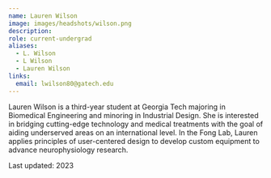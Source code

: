 ```yaml
---
name: Lauren Wilson
image: images/headshots/wilson.png
description: 
role: current-undergrad
aliases:
  - L. Wilson
  - L Wilson
  - Lauren Wilson
links:
  email: lwilson80@gatech.edu
---
```


Lauren Wilson is a third-year student at Georgia Tech majoring in Biomedical Engineering and minoring in Industrial Design. She is interested in bridging cutting-edge technology and medical treatments with the goal of aiding underserved areas on an international level.  In the Fong Lab, Lauren applies principles of user-centered design to develop custom equipment to advance neurophysiology research. 

Last updated: 2023
